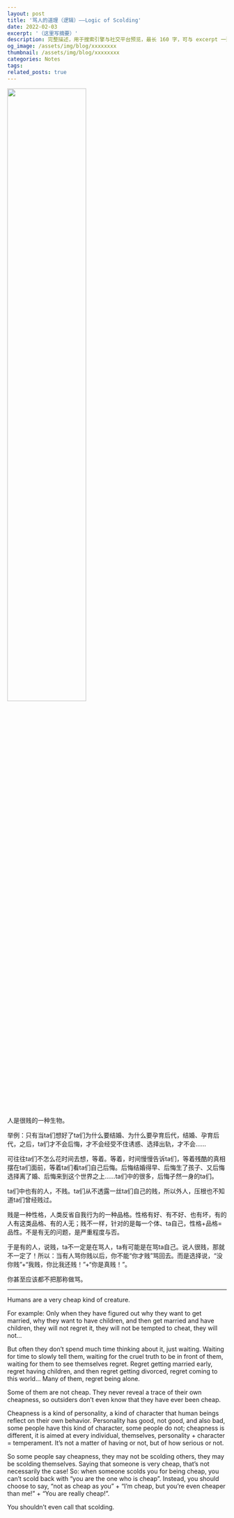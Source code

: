 ```yaml
---
layout: post
title: '骂人的道理（逻辑）——Logic of Scolding'
date: 2022-02-03
excerpt: '（这里写摘要）'
description: 完整描述，用于搜索引擎与社交平台预览，最长 160 字，可与 excerpt 一致
og_image: /assets/img/blog/xxxxxxxx
thumbnail: /assets/img/blog/xxxxxxxx
categories: Notes
tags: 
related_posts: true
---
```


<img src="{{ '/assets/img/blog/xxxxxxxx' | relative_url }}" style="width:60%;">

人是很贱的一种生物。

举例：只有当ta们想好了ta们为什么要结婚、为什么要孕育后代，结婚、孕育后代，之后，ta们才不会后悔，才不会经受不住诱惑、选择出轨，才不会……

可往往ta们不怎么花时间去想，等着。等着，时间慢慢告诉ta们，等着残酷的真相摆在ta们面前，等着ta们看ta们自己后悔。后悔结婚得早、后悔生了孩子、又后悔选择离了婚、后悔来到这个世界之上……ta们中的很多，后悔孑然一身的ta们。

ta们中也有的人，不贱。ta们从不透露一丝ta们自己的贱，所以外人，压根也不知道ta们曾经贱过。

贱是一种性格，人类反省自我行为的一种品格。性格有好、有不好、也有坏，有的人有这类品格、有的人无；贱不一样，针对的是每一个体、ta自己，性格+品格=品性。不是有无的问题，是严重程度与否。

于是有的人，说贱，ta不一定是在骂人，ta有可能是在骂ta自己。说人很贱，那就不一定了！所以：当有人骂你贱以后，你不能“你才贱”骂回去。而是选择说，“没你贱”+“我贱，你比我还贱！”+“你是真贱！”。

你甚至应该都不把那称做骂。

---

Humans are a very cheap kind of creature.

For example: Only when they have figured out why they want to get married, why they want to have children, and then get married and have children, they will not regret it, they will not be tempted to cheat, they will not…

But often they don’t spend much time thinking about it, just waiting. Waiting for time to slowly tell them, waiting for the cruel truth to be in front of them, waiting for them to see themselves regret. Regret getting married early, regret having children, and then regret getting divorced, regret coming to this world… Many of them, regret being alone.

Some of them are not cheap. They never reveal a trace of their own cheapness, so outsiders don’t even know that they have ever been cheap.

Cheapness is a kind of personality, a kind of character that human beings reflect on their own behavior. Personality has good, not good, and also bad, some people have this kind of character, some people do not; cheapness is different, it is aimed at every individual, themselves, personality + character = temperament. It’s not a matter of having or not, but of how serious or not.

So some people say cheapness, they may not be scolding others, they may be scolding themselves. Saying that someone is very cheap, that’s not necessarily the case! So: when someone scolds you for being cheap, you can’t scold back with “you are the one who is cheap”. Instead, you should choose to say, “not as cheap as you” + “I’m cheap, but you’re even cheaper than me!” + “You are really cheap!”.

You shouldn’t even call that scolding.